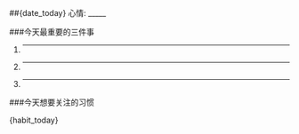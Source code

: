 ##{date_today} 心情: _____

###今天最重要的三件事

1. ________________
2. ________________
3. ________________

###今天想要关注的习惯

{habit_today}

###



<!--
可用的{string}：

+ date_today
+ habit_today
-->
